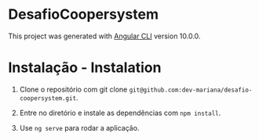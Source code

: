 # DesafioCoopersystem

This project was generated with [Angular CLI](https://github.com/angular/angular-cli) version 10.0.0.

# Instalação - Instalation

1. Clone o repositório com git clone `git@github.com:dev-mariana/desafio-coopersystem.git`.

2. Entre no diretório e instale as dependências com `npm install`.
   
3. Use `ng serve` para rodar a aplicação.
